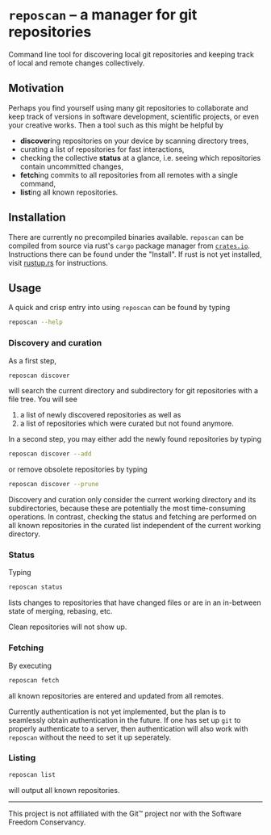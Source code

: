 # `reposcan` – a manager for git repositories

Command line tool for discovering local git repositories and keeping track of local and remote changes collectively.

## Motivation

Perhaps you find yourself using many git repositories to collaborate and keep track of versions in software development, scientific projects, or even your creative works.
Then a tool such as this might be helpful by
- **discover**ing repositories on your device by scanning directory trees,
- curating a list of repositories for fast interactions,
- checking the collective **status** at a glance, i.e. seeing which repositories contain uncommitted changes,
- **fetch**ing commits to all repositories from all remotes with a single command,
- **list**ing all known repositories.

## Installation

There are currently no precompiled binaries available.
`reposcan` can be compiled from source via rust's `cargo` package manager from [`crates.io`](https://crates.io/crates/reposcan).
Instructions there can be found under the "Install".
If rust is not yet installed, visit [rustup.rs](https://rustup.rs/) for instructions.

## Usage

A quick and crisp entry into using `reposcan` can be found by typing
```bash
reposcan --help
```

### Discovery and curation

As a first step, 
```bash
reposcan discover
```
will search the current directory and subdirectory for git repositories with a file tree.
You will see
1. a list of newly discovered repositories as well as
2. a list of repositories which were curated but not found anymore.

In a second step, you may either add the newly found repositories by typing
```bash
reposcan discover --add
```
or remove obsolete repositories by typing
```bash
reposcan discover --prune
```

Discovery and curation only consider the current working directory and its subdirectories, because these are potentially the most time-consuming operations.
In contrast, checking the status and fetching are performed on all known repositories in the curated list independent of the current working directory.

### Status

Typing
```bash
reposcan status
```
lists changes to repositories that have changed files or are in an in-between state of merging, rebasing, etc.

Clean repositories will not show up.

### Fetching

By executing
```bash
reposcan fetch
```
all known repositories are entered and updated from all remotes.

Currently authentication is not yet implemented, but the plan is to seamlessly obtain authentication in the future.
If one has set up `git` to properly authenticate to a server, then authentication will also work with `reposcan` without the need to set it up seperately.

### Listing

```bash
reposcan list
```

will output all known repositories.

----

This project is not affiliated with the Git™ project nor with the Software Freedom Conservancy.